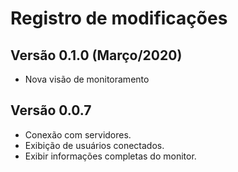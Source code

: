 # Registro de modificações

## Versão 0.1.0 (Março/2020)

* Nova visão de monitoramento

## Versão 0.0.7

* Conexão com servidores.
* Exibição de usuários conectados.
* Exibir informações completas do monitor.